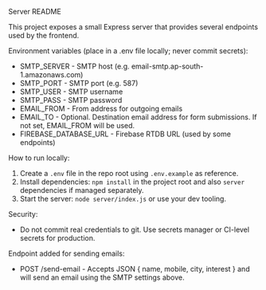 Server README

This project exposes a small Express server that provides several endpoints used by the frontend.

Environment variables (place in a .env file locally; never commit secrets):

- SMTP_SERVER - SMTP host (e.g. email-smtp.ap-south-1.amazonaws.com)
- SMTP_PORT - SMTP port (e.g. 587)
- SMTP_USER - SMTP username
- SMTP_PASS - SMTP password
- EMAIL_FROM - From address for outgoing emails
- EMAIL_TO - Optional. Destination email address for form submissions. If not set, EMAIL_FROM will be used.
- FIREBASE_DATABASE_URL - Firebase RTDB URL (used by some endpoints)

How to run locally:

1. Create a `.env` file in the repo root using `.env.example` as reference.
2. Install dependencies: `npm install` in the project root and also `server` dependencies if managed separately.
3. Start the server: `node server/index.js` or use your dev tooling.

Security:
- Do not commit real credentials to git. Use secrets manager or CI-level secrets for production.

Endpoint added for sending emails:
- POST /send-email - Accepts JSON { name, mobile, city, interest } and will send an email using the SMTP settings above.
